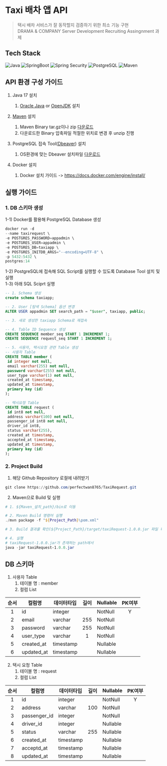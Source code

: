 # Taxi 배차 앱 API
> 택시 배차 서비스가 잘 동작할지 검증하기 위한 최소 기능 구현   
> DRAMA & COMPANY Server Development Recruiting Assingnment 과제
      
## Tech Stack
![Java](https://img.shields.io/badge/Java-e51f24.svg?&style=for-the-badge&logo=Java&logoColor=white)
![SpringBoot](https://img.shields.io/badge/SpringBoot-6DB33F.svg?&style=for-the-badge&logo=SpringBoot&logoColor=white)
![Spring Security](https://img.shields.io/badge/Spring_Security-6DB33F.svg?&style=for-the-badge&logo=SpringSecurity&logoColor=white)
![PostgreSQL](https://img.shields.io/badge/PostgreSQL-4169e1.svg?&style=for-the-badge&logo=PostgreSQL&logoColor=white)
![Maven](https://img.shields.io/badge/Maven-C71A36.svg?&style=for-the-badge&logo=ApacheMaven&logoColor=white)
      
## API 환경 구성 가이드
1. Java 17 설치
   1. [Oracle Java](https://www.oracle.com/java/technologies/downloads/) or [OpenJDK](https://github.com/ojdkbuild/ojdkbuild) 설치
   
2. [Maven](https://maven.apache.org) 설치
   1. Maven Binary tar.gz이나 zip [다운로드](https://maven.apache.org/download.cgi)
   2. 다운로드한 Binary 압축파일 적절한 위치로 변경 후 unzip 진행
   
3. PostgreSQL 접속 Tool([Dbeaver](https://dbeaver.io/)) 설치
   1. OS환경에 맞는 Dbeaver 설치파일 [다운로드](https://dbeaver.io/download/)
   
4. Docker 설치
   1. Docker 설치 가이드 -> https://docs.docker.com/engine/install/
      
## 실행 가이드
### 1. DB 스키마 생성
1-1) Docker를 활용해 PostgreSQL Database 생성
```PowerShell
docker run -d
--name taxirequest \
-e POSTGRES_PASSWORD=appadmin \
-e POSTGRES_USER=appadmin \
-e POSTGRES_DB=taxiapp \
-e POSTGRES_INITDB_ARGS="--encoding=UTF-8" \
-p 5432:5432 \
postgres:14
```
1-2) PostgreSQL에 접속해 SQL Script를 실행할 수 있도록 Database Tool 설치 및 실행   
1-3) 아래 SQL Sciprt 실행
```SQL
-- 1. Schema 생성
create schema taxiapp;

-- 2. User [탐색 Schema] 옵션 변경
ALTER USER appadmin SET search_path = "$user", taxiapp, public;

-- 3. 새로 생성한 taxiapp Schema로 재접속

-- 4. Table ID Sequence 생성
CREATE SEQUENCE member_seq START 1 INCREMENT 1;
CREATE SEQUENCE request_seq START 1 INCREMENT 1;

-- 5. 사용자, 택시요청 관련 Table 생성
-- 사용자 Table
CREATE TABLE member (
 id integer not null,
 email varchar(255) not null,
 password varchar(255) not null,
 user_type varchar(1) not null,
 created_at timestamp,
 updated_at timestamp,
 primary key (id)
);

-- 택시요청 Table
CREATE TABLE request (
 id int8 not null,
 address varchar(100) not null,
 passenger_id int8 not null,
 driver_id int8,
 status varchar(255),
 created_at timestamp,
 accepted_at timestamp, 
 updated_at timestamp,
 primary key (id)
);
```

### 2. Project Build
1. 해당 Github Repository 로컬에 내려받기
```PowerShell
git clone https://github.com/perfectwan8765/TaxiRequest.git
```
2. Maven으로 Build 및 실행
```PowerShell
# 1. ${Maven_설치_path}/bin로 이동

# 2. Maven Build 명령어 실행
./mvn package -f "${Project_Path}\pom.xml"

# 3. Build 결과물 확인(${Project_Path}/target/taxiRequest-1.0.0.jar 파일 확인)

# 4. 실행
# taxiRequest-1.0.0.jar가 존재하는 path에서
java -jar taxiRequest-1.0.0.jar
```
     
## DB 스키마
1. 사용자 Table
   1. 테이블 명 : member
   2. 컬럼 List  

 |순서|컬럼명|데이터타입|길이|Nullable|PK여부|
 |:---:|------|-------|:----:|----|:--:|
 |1|id|integer||NotNull|Y|
 |2|email|varchar|255|NotNull||
 |3|password|varchar|255|NotNull||
 |4|user_type|varchar|1|NotNull||
 |5|created_at|timestamp||Nullable||
 |6|updated_at|timestamp||Nullable||
  

2. 택시 요청 Table
   1. 테이블 명 : request
   2. 컬럼 List

 |순서|컬럼명|데이터타입|길이|Nullable|PK여부|
 |:---:|------|-------|:----:|----|:--:|
 |1|id|integer||NotNull|Y|
 |2|address|varchar|100|NotNull||
 |3|passenger_id|integer||NotNull||
 |4|driver_id|integer||Nullable||
 |5|status|varchar|255|Nullable||
 |6|created_at|timestamp||Nullable||
 |7|acceptd_at|timestamp||Nullable||
 |8|updated_at|timestamp||Nullable||



